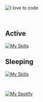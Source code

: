 ![I love to code](https://capsule-render.vercel.app/api?height=250&type=waving&color=gradient&customColorList=14&section=header&text=%F0%9F%92%80%20%F0%9F%96%A4%20%F0%9F%92%BB&fontSize=34&fontColor=fff&animation=fadeIn&fontAlignY=40)

<br>

## Active

[![My Skills](https://skillicons.dev/icons?i=html,css,js,ts,svg,svelte,solidjs,react,astro,nextjs,vite,flutter,dart,sass,styledcomponents,nodejs,deno,graphql,git,netlify,vercel,postman,ai,figma)](https://skillicons.dev)

## Sleeping

[![My Skills](https://skillicons.dev/icons?i=vue,nuxtjs,supabase,jest,gatsby,tailwind,materialui,remix,angular,lit,ember,jquery,coffeescript,apollo,babel,bootstrap,emotion,redux,gulp,rollupjs,firebase,tensorflow,webpack,ae,pr,xd)](https://skillicons.dev)

<br>

[![My Spotify](https://spotify-github-profile.vercel.app/api/view?uid=dmblakedesign&cover_image=true&theme=default&bar_color=53b14f&bar_color_cover=false)](https://github.com/kittinan/spotify-github-profile)

